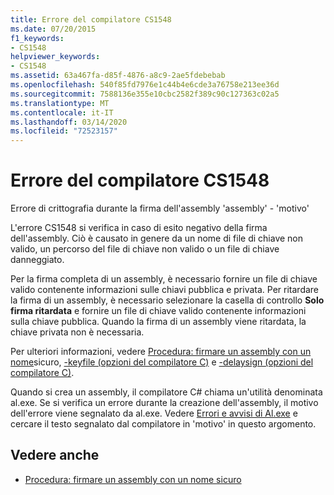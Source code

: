 ```yaml
---
title: Errore del compilatore CS1548
ms.date: 07/20/2015
f1_keywords:
- CS1548
helpviewer_keywords:
- CS1548
ms.assetid: 63a467fa-d85f-4876-a8c9-2ae5fdebebab
ms.openlocfilehash: 540f85fd7976e1c44b4e6cde3a76758e213ee36d
ms.sourcegitcommit: 7588136e355e10cbc2582f389c90c127363c02a5
ms.translationtype: MT
ms.contentlocale: it-IT
ms.lasthandoff: 03/14/2020
ms.locfileid: "72523157"
---
```

# <a name="compiler-error-cs1548"></a>Errore del compilatore CS1548
Errore di crittografia durante la firma dell'assembly 'assembly' - 'motivo'  
  
 L'errore CS1548 si verifica in caso di esito negativo della firma dell'assembly. Ciò è causato in genere da un nome di file di chiave non valido, un percorso del file di chiave non valido o un file di chiave danneggiato.  
  
 Per la firma completa di un assembly, è necessario fornire un file di chiave valido contenente informazioni sulle chiavi pubblica e privata. Per ritardare la firma di un assembly, è necessario selezionare la casella di controllo **Solo firma ritardata** e fornire un file di chiave valido contenente informazioni sulla chiave pubblica. Quando la firma di un assembly viene ritardata, la chiave privata non è necessaria.  
  
 Per ulteriori informazioni, vedere [Procedura: firmare un assembly con un nome](../../../standard/assembly/sign-strong-name.md)sicuro, [-keyfile (opzioni del compilatore C)](../compiler-options/keyfile-compiler-option.md) e [-delaysign (opzioni del compilatore C)](../compiler-options/delaysign-compiler-option.md).  
  
 Quando si crea un assembly, il compilatore C# chiama un'utilità denominata al.exe. Se si verifica un errore durante la creazione dell'assembly, il motivo dell'errore viene segnalato da al.exe. Vedere [Errori e avvisi di Al.exe](../../../framework/tools/al-exe-assembly-linker.md#errors-and-warnings) e cercare il testo segnalato dal compilatore in 'motivo' in questo argomento.  
  
## <a name="see-also"></a>Vedere anche

- [Procedura: firmare un assembly con un nome sicuro](../../../standard/assembly/sign-strong-name.md)
